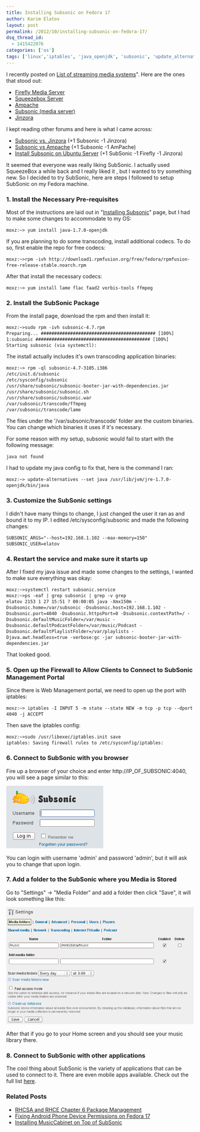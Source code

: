 ```yaml
---
title: Installing Subsonic on Fedora 17
author: Karim Elatov
layout: post
permalink: /2012/10/installing-subsonic-on-fedora-17/
dsq_thread_id:
  - 1415422076
categories: ['os']
tags: ['linux','iptables', 'java_openjdk', 'subsonic', 'update_alternatives']
---
```


I recently posted on [List of streaming media systems](/2012/10/installing-mediatomb-on-freebsd-9-and-connecting-to-it-with-xbmc-from-a-fedora-17-os/)". Here are the ones that stood out:

*   [Firefly Media Server](http://en.wikipedia.org/wiki/Firefly_Media_Server)
*   [Squeezebox Server](http://en.wikipedia.org/wiki/Squeezebox_Server)
*   [Ampache](http://en.wikipedia.org/wiki/Ampache)
*   [Subsonic (media server)](http://en.wikipedia.org/wiki/Subsonic_(media_server))
*   [Jinzora](http://sourceforge.net/projects/jinzora/)

I kept reading other forums and here is what I came across:

- [Subsonic vs. Jinzora](http://forum.subsonic.org/forum/viewtopic.php?t=564) (+1 Subsonic -1 Jinzora)
- [Subsonic vs Ampache](http://ubuntuforums.org/showthread.php?t=1581344) (+1 Subsonic -1 AmPache)
- [Install Subsonic on Ubuntu Server](http://blog.lundscape.com/2009/05/install-subsonic-on-ubuntu-server/) (+1 SubSonic -1 Firefly -1 Jinzora)

It seemed that everyone was really liking SubSonic. I actually used SqueezeBox a while back and I really liked it , but I wanted to try something new. So I decided to try SubSonic, here are steps I followed to setup SubSonic on my Fedora machine.

### 1. Install the Necessary Pre-requisites

Most of the instructions are laid out in "[Installing Subsonic](http://www.subsonic.org/pages/installation.jsp)" page, but I had to make some changes to accommodate to my OS:


	moxz:~> yum install java-1.7.0-openjdk


If you are planning to do some transcoding, install additional codecs. To do so, first enable the repo for free codecs:


	moxz:~>rpm -ivh http://download1.rpmfusion.org/free/fedora/rpmfusion-free-release-stable.noarch.rpm


After that install the necessary codecs:


	moxz:~> yum install lame flac faad2 vorbis-tools ffmpeg


### 2. Install the SubSonic Package

From the install page, download the rpm and then install it:


	moxz:~>sudo rpm -ivh subsonic-4.7.rpm
	Preparing... ########################################### [100%]
	1:subsonic ########################################### [100%]
	Starting subsonic (via systemctl):


The install actually includes it's own transcoding application binaries:


	moxz:~> rpm -ql subsonic-4.7-3105.i386
	/etc/init.d/subsonic
	/etc/sysconfig/subsonic
	/usr/share/subsonic/subsonic-booter-jar-with-dependencies.jar
	/usr/share/subsonic/subsonic.sh
	/usr/share/subsonic/subsonic.war
	/var/subsonic/transcode/ffmpeg
	/var/subsonic/transcode/lame


The files under the '/var/subsonic/transcode' folder are the custom binaries. You can change which binaries it uses if it's necessary.

For some reason with my setup, subsonic would fail to start with the following message:


	java not found


I had to update my java config to fix that, here is the command I ran:


	moxz:~> update-alternatives --set java /usr/lib/jvm/jre-1.7.0-openjdk/bin/java


### 3. Customize the SubSonic settings

I didn't have many things to change, I just changed the user it ran as and bound it to my IP. I edited /etc/sysconfig/subsonic and made the following changes:


	SUBSONIC_ARGS="--host=192.168.1.102 --max-memory=150"
	SUBSONIC_USER=elatov


### 4. Restart the service and make sure it starts up

After I fixed my java issue and made some changes to the settings, I wanted to make sure everything was okay:


	moxz:~>systemctl restart subsonic.service
	moxz:~>ps -eaf | grep subsonic | grep -v grep
	elatov 2153 1 27 15:51 ? 00:00:05 java -Xmx150m -Dsubsonic.home=/var/subsonic -Dsubsonic.host=192.168.1.102 -Dsubsonic.port=4040 -Dsubsonic.httpsPort=0 -Dsubsonic.contextPath=/ -Dsubsonic.defaultMusicFolder=/var/music -Dsubsonic.defaultPodcastFolder=/var/music/Podcast -Dsubsonic.defaultPlaylistFolder=/var/playlists -Djava.awt.headless=true -verbose:gc -jar subsonic-booter-jar-with-dependencies.jar


That looked good.

### 5. Open up the Firewall to Allow Clients to Connect to SubSonic Management Portal

Since there is Web Management portal, we need to open up the port with iptables:


	moxz:~> iptables -I INPUT 5 -m state --state NEW -m tcp -p tcp --dport 4040 -j ACCEPT


Then save the iptables config:


	moxz:~>sudo /usr/libexec/iptables.init save
	iptables: Saving firewall rules to /etc/sysconfig/iptables:


### 6. Connect to SubSonic with you browser

Fire up a browser of your choice and enter http://IP_OF_SUBSONIC:4040, you will see a page similar to this:

![subsonic_login_page](https://github.com/elatov/uploads/raw/master/2012/10/subsonic_login_page.png)

You can login with username 'admin' and password 'admin', but it will ask you to change that upon login.

### 7. Add a folder to the SubSonic where you Media is Stored

Go to "Settings" -> "Media Folder" and add a folder then click "Save", it will look something like this:

![subsonic_media_folders](https://github.com/elatov/uploads/raw/master/2012/10/subsonic_media_folders.png)

After that if you go to your Home screen and you should see your music library there.

### 8. Connect to SubSonic with other applications

The cool thing about SubSonic is the variety of applications that can be used to connect to it. There are even mobile apps available. Check out the full list [here](http://www.subsonic.org/pages/apps.jsp).

### Related Posts

- [RHCSA and RHCE Chapter 6 Package Management](/2013/03/rhcsa-and-rhce-chapter-6-package-management/)
- [Fixing Android Phone Device Permissions on Fedora 17](/2013/02/fixing-android-phone-device-permissions-on-fedora-17/)
- [Installing MusicCabinet on Top of SubSonic](/2013/02/installing-musiccabinet-on-top-of-subsonic/)
